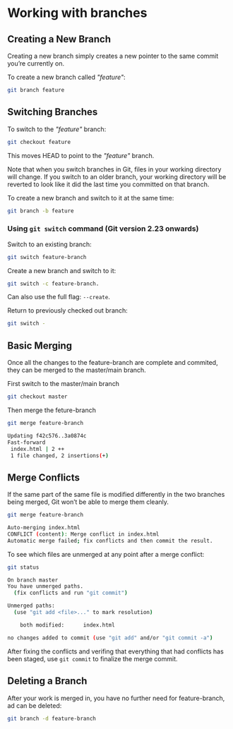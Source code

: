 # Working with branches

## Creating a New Branch

Creating a new branch simply creates a new pointer to the same commit you’re currently on.

To create a new branch called *"feature"*:

```bash
git branch feature
```

## Switching Branches

To switch to the *"feature"* branch:

```bash
git checkout feature
```

This moves HEAD to point to the *"feature"* branch.

Note that when you switch branches in Git, files in your working directory will change. If you switch to an older branch, your working directory will be reverted to look like it did the last time you committed on that branch.

To create a new branch and switch to it at the same time:

```bash
git branch -b feature
```

### Using `git switch` command (Git version 2.23 onwards)

Switch to an existing branch:

```bash
git switch feature-branch
```

Create a new branch and switch to it:

```bash
git switch -c feature-branch.
```

Can also use the full flag: `--create`.

Return to previously checked out branch:

```bash
git switch -
```

## Basic Merging

Once all the changes to the feature-branch are complete and commited, they can be merged to the master/main branch.

First switch to the master/main branch

```bash
git checkout master
```

Then merge the feture-branch

```bash
git merge feature-branch

Updating f42c576..3a0874c
Fast-forward
 index.html | 2 ++
 1 file changed, 2 insertions(+)
```

    
## Merge Conflicts

If the same part of the same file is modified differently in the two branches being merged, Git won’t be able to merge them cleanly. 

```bash    
git merge feature-branch

Auto-merging index.html
CONFLICT (content): Merge conflict in index.html
Automatic merge failed; fix conflicts and then commit the result.
```

To see which files are unmerged at any point after a merge conflict:

```bash
git status

On branch master
You have unmerged paths.
  (fix conflicts and run "git commit")

Unmerged paths:
  (use "git add <file>..." to mark resolution)

    both modified:      index.html

no changes added to commit (use "git add" and/or "git commit -a")
```

After fixing the conflicts and verifing that everything that had conflicts has been staged, use `git commit` to finalize the merge commit.
    

## Deleting a Branch

After your work is merged in, you have no further need for feature-branch, ad can be deleted:

```bash
git branch -d feature-branch
```

